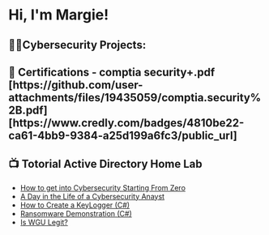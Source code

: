 <h1>Hi, I'm Margie!

<h2>👨‍💻Cybersecurity Projects:</h2>


  <h2>📃 Certifications - comptia security+.pdf [https://github.com/user-attachments/files/19435059/comptia.security%2B.pdf]
[https://www.credly.com/badges/4810be22-ca61-4bb9-9384-a25d199a6fc3/public_url]

<h2>📺 Totorial Active Directory Home Lab</h2>

- [How to get into Cybersecurity Starting From Zero](https://www.youtube.com/watch?v=a83ASGn_V_s)
- [A Day in the Life of a Cybersecurity Anayst](https://www.youtube.com/watch?v=uHy3oM7NnoU)
- [How to Create a KeyLogger (C#)](https://www.youtube.com/watch?v=N-L9hklSlNk)
- [Ransomware Demonstration (C#)](https://www.youtube.com/watch?v=OfvdQeh79s0)
- [Is WGU Legit?](https://www.youtube.com/watch?v=E2MwRWxDBkA)


